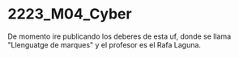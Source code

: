 # 2223_M04_Cyber
De momento ire publicando los deberes de esta uf, donde se llama "Llenguatge de marques" y el profesor es el Rafa Laguna.
